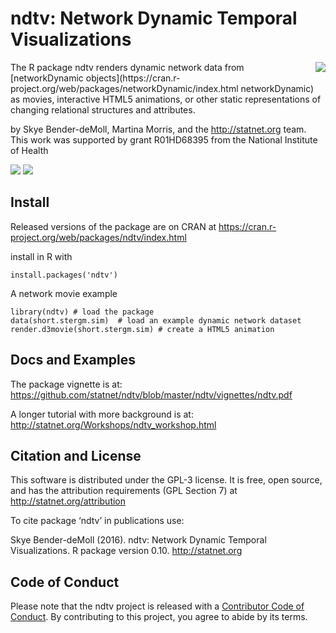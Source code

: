 # ndtv: Network Dynamic Temporal Visualizations


<img align="right" src="https://statnet.org/nme/movie.gif"> 
The R package ndtv renders dynamic network data from [networkDynamic objects](https://cran.r-project.org/web/packages/networkDynamic/index.html networkDynamic) as movies, interactive HTML5 animations, or other static representations of changing relational structures and attributes. 

by Skye Bender-deMoll, Martina Morris, and the http://statnet.org team.  This work was supported by grant R01HD68395 from the National Institute of Health

<img src='https://travis-ci.org/statnet/ndtv.svg?branch=master'> <img src='http://cranlogs.r-pkg.org/badges/ndtv'>

## Install

Released versions of the package are on CRAN  at https://cran.r-project.org/web/packages/ndtv/index.html

install in R with 
```
install.packages('ndtv')
```

A network movie example

```
library(ndtv) # load the package
data(short.stergm.sim)  # load an example dynamic network dataset
render.d3movie(short.stergm.sim) # create a HTML5 animation 
```



## Docs and Examples

The package vignette is at: https://github.com/statnet/ndtv/blob/master/ndtv/vignettes/ndtv.pdf

A longer tutorial with more background is at: http://statnet.org/Workshops/ndtv_workshop.html

## Citation and License

This software is distributed under the GPL-3 license.  It is free, open source, and has the attribution requirements (GPL Section 7) at
http://statnet.org/attribution

To cite package ‘ndtv’ in publications use:

  Skye Bender-deMoll (2016). ndtv: Network Dynamic Temporal Visualizations. R package version
  0.10. http://statnet.org


## Code of Conduct

Please note that the ndtv project is released with a [Contributor Code of Conduct](https://contributor-covenant.org/version/2/1/CODE_OF_CONDUCT.html). By contributing to this project, you agree to abide by its terms.

